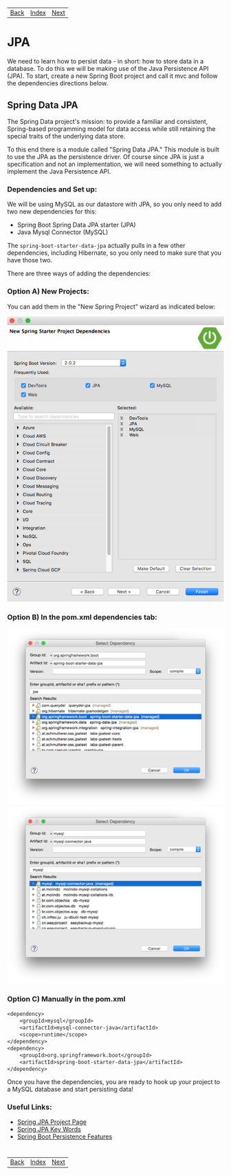 <table width="100%">
    <tr>
        <td><a href="./001_Models.md">Back</a></td>
        <td><a href="../../Index.md">Index</a></td>
        <td><a href="./003_MySQL.md">Next</a></td>
    </tr>
</table>

#

#   JPA

We need to learn how to persist data - in short: how to store data in a database. To do this we will be making use of the Java Persistence API (JPA). To start, create a new Spring Boot project and call it mvc and follow the dependencies directions below.

## __Spring Data JPA__
The Spring Data project's mission: to provide a familiar and consistent, Spring-based programming model for data access while still retaining the special traits of the underlying data store.

To this end there is a module called "Spring Data JPA." This module is built to use the JPA as the persistence driver. Of course since JPA is just a specification and not an implementation, we will need something to actually implement the Java Persistence API.

### __Dependencies and Set up:__
We will be using MySQL as our datastore with JPA, so you only need to add two new dependencies for this:

*   Spring Boot Spring Data JPA starter (JPA)
*   Java Mysql Connector (MySQL)

The `spring-boot-starter-data-jpa` actually pulls in a few other dependencies, including Hibernate, so you only need to make sure that you have those two.

There are three ways of adding the dependencies:

### __Option A) New Projects:__
You can add them in the "New Spring Project" wizard as indicated below:

<img src="./../../000_img/db-dependencies.png">

### __Option B) In the pom.xml dependencies tab:__

<img src="./../../000_img/jpa-dependency.png">
<img src="./../../000_img/mysql-dependency.png">

### __Option C) Manually in the pom.xml__
```
<dependency>
    <groupId>mysql</groupId>
    <artifactId>mysql-connector-java</artifactId>
    <scope>runtime</scope>
</dependency>
<dependency>
    <groupId>org.springframework.boot</groupId>
    <artifactId>spring-boot-starter-data-jpa</artifactId>
</dependency>
```
Once you have the dependencies, you are ready to hook up your project to a MySQL database and start persisting data!

### __Useful Links:__
*   [Spring JPA Project Page](http://projects.spring.io/spring-data-jpa/)
*   [Spring JPA Key Words](http://docs.spring.io/spring-data/data-jpa/docs/current/reference/html/#repository-query-keywords)
*   [Spring Boot Persistence Features](https://docs.spring.io/spring-boot/docs/current/reference/html/boot-features-sql.html#boot-features-jpa-and-spring-data)


#

[]()
<table width="100%">
    <tr>
        <td><a href="./001_Models.md">Back</a></td>
        <td><a href="../../Index.md">Index</a></td>
        <td><a href="./003_MySQL.md">Next</a></td>
    </tr>
</table>